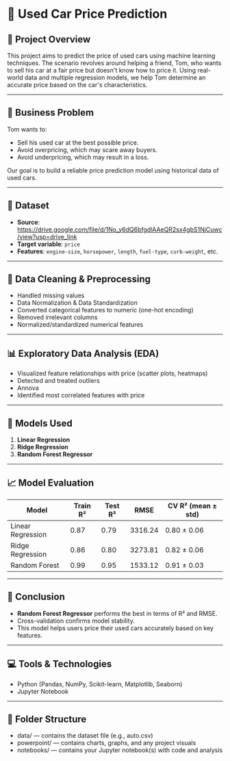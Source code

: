 # 🚗 Used Car Price Prediction

## 📘 Project Overview
This project aims to predict the price of used cars using machine learning techniques. The scenario revolves around helping a friend, Tom, who wants to sell his car at a fair price but doesn't know how to price it. Using real-world data and multiple regression models, we help Tom determine an accurate price based on the car's characteristics.

---

## 🎯 Business Problem
Tom wants to:
- Sell his used car at the best possible price.
- Avoid overpricing, which may scare away buyers.
- Avoid underpricing, which may result in a loss.

Our goal is to build a reliable price prediction model using historical data of used cars.

---

## 📂 Dataset
- **Source**: https://drive.google.com/file/d/1No_y6dQ6bfgdlAAeQR2sx4gbS1NjCuwc/view?usp=drive_link 
- **Target variable**: `price`
- **Features**: `engine-size`, `horsepower`, `length`, `fuel-type`, `curb-weight`, etc.

---

## 🧹 Data Cleaning & Preprocessing
- Handled missing values
- Data Normalization & Data Standardization
- Converted categorical features to numeric (one-hot encoding)
- Removed irrelevant columns 
- Normalized/standardized numerical features

---

## 📊 Exploratory Data Analysis (EDA)
- Visualized feature relationships with price (scatter plots, heatmaps)
- Detected and treated outliers
- Annova
- Identified most correlated features with price

---

## 🤖 Models Used
1. **Linear Regression**
2. **Ridge Regression**
3. **Random Forest Regressor**

---

## 📈 Model Evaluation

| Model                | Train R² | Test R² | RMSE     | CV R² (mean ± std)   |
|---------------------|----------|---------|----------|----------------------|
| Linear Regression   | 0.87     | 0.79    | 3316.24  | 0.80 ± 0.06          |
| Ridge Regression    | 0.86     | 0.80    | 3273.81  | 0.82 ± 0.06          |
| Random Forest       | 0.99     | 0.95    | 1533.12  | 0.91 ± 0.03          |

---

## 📌 Conclusion
- **Random Forest Regressor** performs the best in terms of R² and RMSE.
- Cross-validation confirms model stability.
- This model helps users price their used cars accurately based on key features.

---

## 💻 Tools & Technologies
- Python (Pandas, NumPy, Scikit-learn, Matplotlib, Seaborn)
- Jupyter Notebook

---

## 📁 Folder Structure
- data/ — contains the dataset file (e.g., auto.csv)
- powerpoint/ — contains charts, graphs, and any project visuals
- notebooks/ — contains your Jupyter notebook(s) with code and analysis
